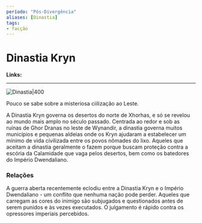 ```yaml
---
período: "Pós-Divergência"
aliases: [Dinastia]
tags:
- facção
---
```

# **Dinastia Kryn**
**Links:**

---
![Dinastia|400](https://github.com/Iago31/Exandria-Players/blob/master/assets/S%C3%ADmbolo%20da%20Dinastia%20Kryn.png?raw=true)

Pouco se sabe sobre a misteriosa ciilização ao Leste. 

A Dinastia Kryn governa os desertos do norte de Xhorhas, e só se revelou ao mundo mais amplo no século passado. Centrada ao redor e sob as ruínas de Ghor Dranas no leste de Wynandir, a dinastia governa muitos municípios e pequenas aldeias onde os Kryn ajudaram a estabelecer um mínimo de vida civilizada entre os povos nômades do lixo. Aqueles que aceitam a dinastia geralmente o fazem porque buscam proteção contra a escória da Calamidade que vaga pelos desertos, bem como os batedores do Império Dwendaliano.

### **Relações**
A guerra aberta recentemente eclodiu entre a Dinastia Kryn e o Império Dwendaliano - um conflito que nenhuma nação pode perder. Aqueles que carregam as cores do inimigo são subjugados e questionados antes de serem punidos e às vezes executados. O julgamento é rápido contra os opressores imperiais percebidos.